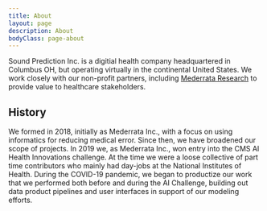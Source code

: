 ```yaml
---
title: About
layout: page
description: About
bodyClass: page-about
---
```


Sound Prediction Inc. is a digitial health company headquartered in Columbus OH, but operating virtually in the continental United States.
We work closely with our non-profit partners, including [Mederrata Research](https://www.mederrata.com) to provide value to healthcare stakeholders.


## History

We formed in 2018, initially as Mederrata Inc., with a focus on using informatics for reducing medical error. Since then, we have broadened our scope of projects.
In 2019 we, as Mederrata Inc., won entry into the CMS AI Health Innovations challenge. At the time we were a loose collective of part time contributors who mainly had day-jobs at the National Institutes of Health.
During the COVID-19 pandemic, we began to productize our work that we performed both before and during the AI Challenge, building out data product pipelines and user interfaces in support of our modeling efforts.

